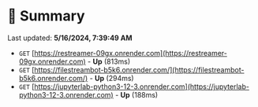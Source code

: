 # 📖 Summary
Last updated: **5/16/2024, 7:39:49 AM**

- `GET` [https://restreamer-09gx.onrender.com](https://restreamer-09gx.onrender.com) - **Up** (813ms)
- `GET` [https://filestreambot-b5k6.onrender.com/](https://filestreambot-b5k6.onrender.com/) - **Up** (294ms)
- `GET` [https://jupyterlab-python3-12-3.onrender.com](https://jupyterlab-python3-12-3.onrender.com) - **Up** (188ms)
